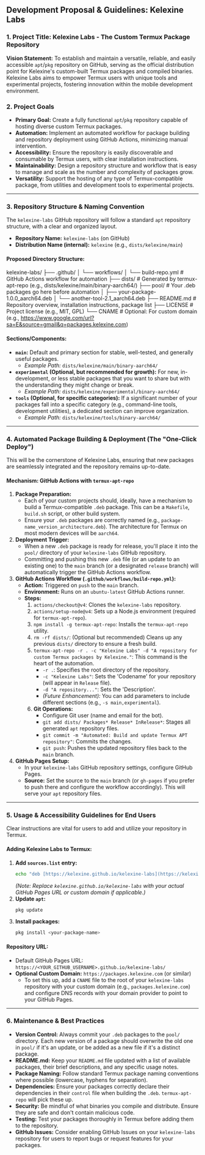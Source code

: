 ## Development Proposal & Guidelines: Kelexine Labs

### 1. Project Title: Kelexine Labs - The Custom Termux Package Repository

**Vision Statement:** To establish and maintain a versatile, reliable, and easily accessible `apt`/`pkg` repository on GitHub, serving as the official distribution point for Kelexine's custom-built Termux packages and compiled binaries. Kelexine Labs aims to empower Termux users with unique tools and experimental projects, fostering innovation within the mobile development environment.

### 2. Project Goals

* **Primary Goal:** Create a fully functional `apt`/`pkg` repository capable of hosting diverse custom Termux packages.
* **Automation:** Implement an automated workflow for package building and repository deployment using GitHub Actions, minimizing manual intervention.
* **Accessibility:** Ensure the repository is easily discoverable and consumable by Termux users, with clear installation instructions.
* **Maintainability:** Design a repository structure and workflow that is easy to manage and scale as the number and complexity of packages grow.
* **Versatility:** Support the hosting of any type of Termux-compatible package, from utilities and development tools to experimental projects.

---

### 3. Repository Structure & Naming Convention

The `kelexine-labs` GitHub repository will follow a standard `apt` repository structure, with a clear and organized layout.

* **Repository Name:** `kelexine-labs` (on GitHub)
* **Distribution Name (internal):** `kelexine` (e.g., `dists/kelexine/main`)

#### Proposed Directory Structure:


kelexine-labs/
├── .github/
│   └── workflows/
│       └── build-repo.yml        # GitHub Actions workflow for automation
├── dists/                      # Generated by termux-apt-repo (e.g., dists/kelexine/main/binary-aarch64/)
├── pool/                       # Your .deb packages go here before automation
│   ├── your-package-1.0.0_aarch64.deb
│   └── another-tool-2.1_aarch64.deb
├── README.md                   # Repository overview, installation instructions, package list
├── LICENSE                     # Project license (e.g., MIT, GPL)
└── CNAME                       # Optional: For custom domain (e.g., https://www.google.com/url?sa=E&source=gmail&q=packages.kelexine.com)

#### Sections/Components:

* **`main`:** Default and primary section for stable, well-tested, and generally useful packages.
    * *Example Path:* `dists/kelexine/main/binary-aarch64/`
* **`experimental` (Optional, but recommended for growth):** For new, in-development, or less stable packages that you want to share but with the understanding they might change or break.
    * *Example Path:* `dists/kelexine/experimental/binary-aarch64/`
* **`tools` (Optional, for specific categories):** If a significant number of your packages fall into a specific category (e.g., command-line tools, development utilities), a dedicated section can improve organization.
    * *Example Path:* `dists/kelexine/tools/binary-aarch64/`

---

### 4. Automated Package Building & Deployment (The "One-Click Deploy")

This will be the cornerstone of Kelexine Labs, ensuring that new packages are seamlessly integrated and the repository remains up-to-date.

#### **Mechanism:** GitHub Actions with `termux-apt-repo`

1.  **Package Preparation:**
    * Each of your custom projects should, ideally, have a mechanism to build a Termux-compatible `.deb` package. This can be a `Makefile`, `build.sh` script, or other build system.
    * Ensure your `.deb` packages are correctly named (e.g., `package-name_version_architecture.deb`). The architecture for Termux on most modern devices will be `aarch64`.
2.  **Deployment Trigger:**
    * When a new `.deb` package is ready for release, you'll place it into the `pool/` directory of your `kelexine-labs` GitHub repository.
    * Committing and pushing this new `.deb` file (or an update to an existing one) to the `main` branch (or a designated `release` branch) will automatically trigger the GitHub Actions workflow.
3.  **GitHub Actions Workflow (`.github/workflows/build-repo.yml`):**
    * **Action:** Triggered on `push` to the `main` branch.
    * **Environment:** Runs on an `ubuntu-latest` GitHub Actions runner.
    * **Steps:**
        1.  `actions/checkout@v4`: Clones the `kelexine-labs` repository.
        2.  `actions/setup-node@v4`: Sets up a Node.js environment (required for `termux-apt-repo`).
        3.  `npm install -g termux-apt-repo`: Installs the `termux-apt-repo` utility.
        4.  `rm -rf dists/`: (Optional but recommended) Cleans up any previous `dists/` directory to ensure a fresh build.
        5.  `termux-apt-repo -r . -c "Kelexine Labs" -d "A repository for custom Termux packages by Kelexine."`: This command is the heart of the automation.
            * `-r .`: Specifies the root directory of the repository.
            * `-c "Kelexine Labs"`: Sets the 'Codename' for your repository (will appear in `Release` file).
            * `-d "A repository..."`: Sets the 'Description'.
            * *(Future Enhancement):* You can add parameters to include different sections (e.g., `-s main,experimental`).
        6.  **Git Operations:**
            * Configure Git user (name and email for the bot).
            * `git add dists/ Packages* Release* InRelease*`: Stages all generated `apt` repository files.
            * `git commit -m "Automated: Build and update Termux APT repository"`: Commits the changes.
            * `git push`: Pushes the updated repository files back to the `main` branch.
4.  **GitHub Pages Setup:**
    * In your `kelexine-labs` GitHub repository settings, configure GitHub Pages.
    * **Source:** Set the source to the `main` branch (or `gh-pages` if you prefer to push there and configure the workflow accordingly). This will serve your `apt` repository files.

---

### 5. Usage & Accessibility Guidelines for End Users

Clear instructions are vital for users to add and utilize your repository in Termux.

#### Adding Kelexine Labs to Termux:

1.  **Add `sources.list` entry:**
    ```bash
    echo "deb [https://kelexine.github.io/kelexine-labs](https://kelexine.github.io/kelexine-labs) kelexine main" > $PREFIX/etc/apt/sources.list.d/kelexine-labs.list
    ```
    *(Note: Replace `kelexine.github.io/kelexine-labs` with your actual GitHub Pages URL or custom domain if applicable.)*
2.  **Update `apt`:**
    ```bash
    pkg update
    ```
3.  **Install packages:**
    ```bash
    pkg install <your-package-name>
    ```

#### Repository URL:

* Default GitHub Pages URL: `https://<YOUR_GITHUB_USERNAME>.github.io/kelexine-labs/`
* **Optional Custom Domain:** `https://packages.kelexine.com` (or similar)
    * To set this up, add a `CNAME` file to the root of your `kelexine-labs` repository with your custom domain (e.g., `packages.kelexine.com`) and configure DNS records with your domain provider to point to your GitHub Pages.

---

### 6. Maintenance & Best Practices

* **Version Control:** Always commit your `.deb` packages to the `pool/` directory. Each new version of a package should overwrite the old one in `pool/` if it's an update, or be added as a new file if it's a distinct package.
* **README.md:** Keep your `README.md` file updated with a list of available packages, their brief descriptions, and any specific usage notes.
* **Package Naming:** Follow standard Termux package naming conventions where possible (lowercase, hyphens for separation).
* **Dependencies:** Ensure your packages correctly declare their dependencies in their `control` file when building the `.deb`. `termux-apt-repo` will pick these up.
* **Security:** Be mindful of what binaries you compile and distribute. Ensure they are safe and don't contain malicious code.
* **Testing:** Test your packages thoroughly in Termux before adding them to the repository.
* **GitHub Issues:** Consider enabling GitHub Issues on your `kelexine-labs` repository for users to report bugs or request features for your packages.

